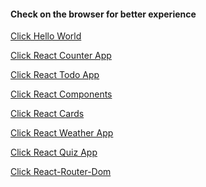 <h4> Check on the browser for better experience </h4>

<p><a href= "https://hello-react-world-subhan.netlify.app/" />Click Hello World</p>
  
<p><a href= "https://react-counter-subhan.netlify.app/"/>Click React Counter App</p>
  
<p><a href= "https://react-subhan-todo.netlify.app/"/>Click React Todo App</p>
 
<p><a href="https://react-comp-subhan.netlify.app/"/>Click React Components</p>

<p><a href="https://react-cards-subhan.netlify.app/"/>Click React Cards</p>

<p><a href="https://react-weather-app-subhan.netlify.app/"/>Click React Weather App</p>

<p><a href="https://react-quiz-app-subhan.netlify.app/"/>Click React Quiz App</p>

<p><a href="https://react-router-dom-subh.netlify.app/">Click React-Router-Dom</p>
